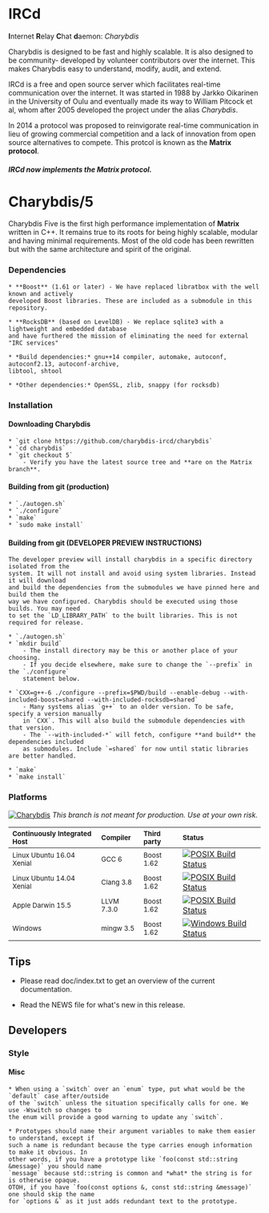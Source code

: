 # IRCd

**I**nternet **R**elay **C**hat **d**aemon: *Charybdis*

Charybdis is designed to be fast and highly scalable. It is also designed to be community-
developed by volunteer contributors over the internet. This makes Charybdis easy to understand,
modify, audit, and extend.

IRCd is a free and open source server which facilitates real-time communication over the
internet. It was started in 1988 by Jarkko Oikarinen in the University of Oulu and eventually
made its way to William Pitcock et al, whom after 2005 developed the project under the alias
*Charybdis*.

In 2014 a protocol was proposed to reinvigorate real-time communication in lieu of growing
commercial competition and a lack of innovation from open source alternatives to
compete. This protcol is known as the **Matrix protocol**.

##### IRCd now implements the Matrix protocol.


# Charybdis/5

Charybdis Five is the first high performance implementation of **Matrix** written in C++. It remains
true to its roots for being highly scalable, modular and having minimal requirements. Most of the
old code has been rewritten but with the same architecture and spirit of the original.


### Dependencies

	* **Boost** (1.61 or later) - We have replaced libratbox with the well known and actively
	developed Boost libraries. These are included as a submodule in this repository.

	* **RocksDB** (based on LevelDB) - We replace sqlite3 with a lightweight and embedded database
	and have furthered the mission of eliminating the need for external "IRC services"

	* *Build dependencies:* gnu++14 compiler, automake, autoconf, autoconf2.13, autoconf-archive,
	libtool, shtool

	* *Other dependencies:* OpenSSL, zlib, snappy (for rocksdb)

### Installation

#### Downloading Charybdis

	* `git clone https://github.com/charybdis-ircd/charybdis`
	* `cd charybdis`
	* `git checkout 5`
		- Verify you have the latest source tree and **are on the Matrix branch**.

#### Building from git (production)

	* `./autogen.sh`
	* `./configure`
	* `make`
	* `sudo make install`

#### Building from git (DEVELOPER PREVIEW INSTRUCTIONS)

	The developer preview will install charybdis in a specific directory isolated from the
	system. It will not install and avoid using system libraries. Instead it will download
	and build the dependencies from the submodules we have pinned here and build them the
	way we have configured. Charybdis should be executed using those builds. You may need
	to set the `LD_LIBRARY_PATH` to the built libraries. This is not required for release.

	* `./autogen.sh`
	* `mkdir build`
		- The install directory may be this or another place of your choosing.
		- If you decide elsewhere, make sure to change the `--prefix` in the `./configure`
		statement below.

	* `CXX=g++-6 ./configure --prefix=$PWD/build --enable-debug --with-included-boost=shared --with-included-rocksdb=shared`
		- Many systems alias `g++` to an older version. To be safe, specify a version manually
		in `CXX`. This will also build the submodule dependencies with that version.
		- The `--with-included-*` will fetch, configure **and build** the dependencies included
		as submodules. Include `=shared` for now until static libraries are better handled.

	* `make`
	* `make install`


### Platforms

[![Charybdis](http://img.shields.io/SemVer/v5.0.0-dev.png)](https://github.com/charybdis-ircd/charybdis/tree/master)
*This branch is not meant for production. Use at your own risk.*

| <sub> Continuously Integrated Host </sub>   | <sub> Compiler </sub>    | <sub> Third party </sub> | <sub> Status </sub> |
|:------------------------------------------- |:------------------------ |:------------------------ |:------------------- |
| <sub> Linux Ubuntu 16.04 Xenial </sub>      | <sub> GCC 6       </sub> | <sub> Boost 1.62 </sub>  | [![POSIX Build Status](https://travis-ci.org/charybdis-ircd/charybdis.svg?branch=master)](https://travis-ci.org/charybdis-ircd/charybdis) |
| <sub> Linux Ubuntu 14.04 Xenial </sub>      | <sub> Clang 3.8   </sub> | <sub> Boost 1.62 </sub>  | [![POSIX Build Status](https://travis-ci.org/charybdis-ircd/charybdis.svg?branch=master)](https://travis-ci.org/charybdis-ircd/charybdis) |
| <sub> Apple Darwin 15.5 </sub>              | <sub> LLVM 7.3.0  </sub> | <sub> Boost 1.62 </sub>  | [![POSIX Build Status](https://travis-ci.org/charybdis-ircd/charybdis.svg?branch=master)](https://travis-ci.org/charybdis-ircd/charybdis) |
| <sub> Windows </sub>                        | <sub> mingw 3.5   </sub> | <sub> Boost 1.62 </sub>  | [![Windows Build Status](https://ci.appveyor.com/api/projects/status/is0obsml8xyq2qk7/branch/master?svg=true)](https://ci.appveyor.com/project/kaniini/charybdis/branch/master) |

## Tips

 * Please read doc/index.txt to get an overview of the current documentation.

 * Read the NEWS file for what's new in this release.

## Developers

### Style

#### Misc

	* When using a `switch` over an `enum` type, put what would be the `default` case after/outside
	of the `switch` unless the situation specifically calls for one. We use -Wswitch so changes to
	the enum will provide a good warning to update any `switch`.

	* Prototypes should name their argument variables to make them easier to understand, except if
	such a name is redundant because the type carries enough information to make it obvious. In
	other words, if you have a prototype like `foo(const std::string &message)` you should name
	`message` because std::string is common and *what* the string is for is otherwise opaque.
	OTOH, if you have `foo(const options &, const std::string &message)` one should skip the name
	for `options &` as it just adds redundant text to the prototype.
